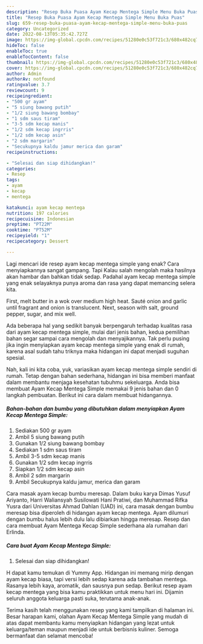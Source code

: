 ```yaml
---
description: "Resep Buka Puasa Ayam Kecap Mentega Simple Menu Buka Puas"
title: "Resep Buka Puasa Ayam Kecap Mentega Simple Menu Buka Puas"
slug: 659-resep-buka-puasa-ayam-kecap-mentega-simple-menu-buka-puas
category: Uncategorized
date: 2022-08-13T05:35:42.727Z
image: https://img-global.cpcdn.com/recipes/51280e0c53f721c3/680x482cq70/ayam-kecap-mentega-simple-foto-resep-utama.jpg
hideToc: false
enableToc: true
enableTocContent: false
thumbnail: https://img-global.cpcdn.com/recipes/51280e0c53f721c3/680x482cq70/ayam-kecap-mentega-simple-foto-resep-utama.jpg
cover: https://img-global.cpcdn.com/recipes/51280e0c53f721c3/680x482cq70/ayam-kecap-mentega-simple-foto-resep-utama.jpg
author: Admin
authorAv: notfound
ratingvalue: 3.7
reviewcount: 9
recipeingredient:
- "500 gr ayam"
- "5 siung bawang putih"
- "1/2 siung bawang bombay"
- "1 sdm saus tiram"
- "3-5 sdm kecap manis"
- "1/2 sdm kecap ingrris"
- "1/2 sdm kecap asin"
- "2 sdm margarin"
- "Secukupnya kaldu jamur merica dan garam"
recipeinstructions:

- "Selesai dan siap dihidangkan!"
categories:
- Resep
tags:
- ayam
- kecap
- mentega

katakunci: ayam kecap mentega 
nutrition: 197 calories
recipecuisine: Indonesian
preptime: "PT22M"
cooktime: "PT52M"
recipeyield: "1"
recipecategory: Dessert

---
```



Lagi mencari ide resep ayam kecap mentega simple yang enak? Cara menyiapkannya sangat gampang. Tapi Kalau salah mengolah maka hasilnya akan hambar dan bahkan tidak sedap. Padahal ayam kecap mentega simple yang enak selayaknya punya aroma dan rasa yang dapat memancing selera kita.


First, melt butter in a wok over medium high heat. Sauté onion and garlic until fragrant and onion is translucent. Next, season with salt, ground pepper, sugar, and mix well.

Ada beberapa hal yang sedikit banyak berpengaruh terhadap kualitas rasa dari ayam kecap mentega simple, mulai dari jenis bahan, kedua pemilihan bahan segar sampai cara mengolah dan menyajikannya. Tak perlu pusing jika ingin menyiapkan ayam kecap mentega simple yang enak di rumah, karena asal sudah tahu triknya maka hidangan ini dapat menjadi suguhan spesial.


Nah, kali ini kita coba, yuk, variasikan ayam kecap mentega simple sendiri di rumah. Tetap dengan bahan sederhana, hidangan ini bisa memberi manfaat dalam membantu menjaga kesehatan tubuhmu sekeluarga. Anda bisa membuat Ayam Kecap Mentega Simple memakai 9 jenis bahan dan 0 langkah pembuatan. Berikut ini cara dalam membuat hidangannya.

<!--inarticleads1-->

##### Bahan-bahan dan bumbu yang dibutuhkan dalam menyiapkan Ayam Kecap Mentega Simple:

1. Sediakan 500 gr ayam
1. Ambil 5 siung bawang putih
1. Gunakan 1/2 siung bawang bombay
1. Sediakan 1 sdm saus tiram
1. Ambil 3-5 sdm kecap manis
1. Gunakan 1/2 sdm kecap ingrris
1. Siapkan 1/2 sdm kecap asin
1. Ambil 2 sdm margarin
1. Ambil Secukupnya kaldu jamur, merica dan garam


Cara masak ayam kecap bumbu meresap. Dalam buku karya Dimas Yusuf Ariyanto, Harri Waliansyah Susilowati Hani Pratiwi, dan Muhammad Rifka Yusra dari Universitas Ahmad Dahlan (UAD) ini, cara masak dengan bumbu meresap bisa diperoleh di hidangan ayam kecap mentega. Ayam dilumuri dengan bumbu halus lebih dulu lalu dibiarkan hingga meresap. Resep dan cara membuat Ayam Mentega Kecap Simple sederhana ala rumahan dari Erlinda. 

<!--inarticleads2-->

##### Cara buat Ayam Kecap Mentega Simple:


1. Selesai dan siap dihidangkan!

H dapat kamu temukan di Yummy App. Hidangan ini memang mirip dengan ayam kecap biasa, tapi versi lebih sedap karena ada tambahan mentega. Rasanya lebih kaya, aromatik, dan sausnya pun sedap. Berikut resep ayam kecap mentega yang bisa kamu praktikkan untuk menu hari ini. Dijamin seluruh anggota keluarga pasti suka, terutama anak-anak. 

Terima kasih telah menggunakan resep yang kami tampilkan di halaman ini. Besar harapan kami, olahan Ayam Kecap Mentega Simple yang mudah di atas dapat membantu kamu menyiapkan hidangan yang lezat untuk keluarga/teman maupun menjadi ide untuk berbisnis kuliner. Semoga bermanfaat dan selamat mencoba!
